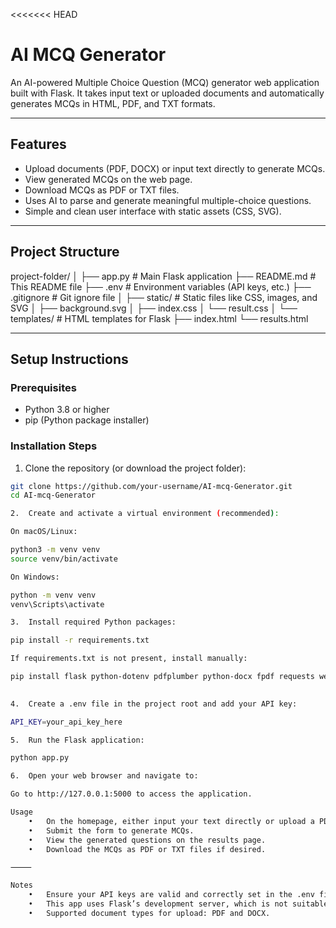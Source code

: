 <<<<<<< HEAD
# AI MCQ Generator

An AI-powered Multiple Choice Question (MCQ) generator web application built with Flask. It takes input text or uploaded documents and automatically generates MCQs in HTML, PDF, and TXT formats.

---

## Features

- Upload documents (PDF, DOCX) or input text directly to generate MCQs.
- View generated MCQs on the web page.
- Download MCQs as PDF or TXT files.
- Uses AI to parse and generate meaningful multiple-choice questions.
- Simple and clean user interface with static assets (CSS, SVG).

---

## Project Structure

project-folder/
│
├── app.py               # Main Flask application
├── README.md            # This README file
├── .env                 # Environment variables (API keys, etc.)
├── .gitignore           # Git ignore file
│
├── static/              # Static files like CSS, images, and SVG
│   ├── background.svg
│   ├── index.css
│   └── result.css
│
└── templates/           # HTML templates for Flask
├── index.html
└── results.html

---

## Setup Instructions

### Prerequisites

- Python 3.8 or higher
- pip (Python package installer)

### Installation Steps

1. Clone the repository (or download the project folder):

```bash
git clone https://github.com/your-username/AI-mcq-Generator.git
cd AI-mcq-Generator

2.	Create and activate a virtual environment (recommended):

On macOS/Linux:

python3 -m venv venv
source venv/bin/activate

On Windows:

python -m venv venv
venv\Scripts\activate

3.	Install required Python packages:

pip install -r requirements.txt

If requirements.txt is not present, install manually:

pip install flask python-dotenv pdfplumber python-docx fpdf requests werkzeug

	
4.	Create a .env file in the project root and add your API key:

API_KEY=your_api_key_here

5.	Run the Flask application:

python app.py

6.	Open your web browser and navigate to:

Go to http://127.0.0.1:5000 to access the application.

Usage
	•	On the homepage, either input your text directly or upload a PDF or DOCX document.
	•	Submit the form to generate MCQs.
	•	View the generated questions on the results page.
	•	Download the MCQs as PDF or TXT files if desired.

⸻

Notes
	•	Ensure your API keys are valid and correctly set in the .env file.
	•	This app uses Flask’s development server, which is not suitable for production. For production deployment, use a WSGI server such as Gunicorn.
	•	Supported document types for upload: PDF and DOCX.
